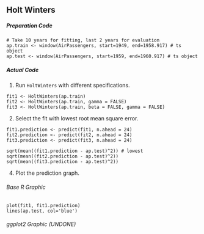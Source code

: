 ## Holt Winters
##### Preparation Code
```
# Take 10 years for fitting, last 2 years for evaluation
ap.train <- window(AirPassengers, start=1949, end=1958.917) # ts object
ap.test <- window(AirPassengers, start=1959, end=1960.917) # ts object
```
##### Actual Code
1. Run `HoltWinters` with different specifications.
```
fit1 <- HoltWinters(ap.train)
fit2 <- HoltWinters(ap.train, gamma = FALSE)
fit3 <- HoltWinters(ap.train, beta = FALSE, gamma = FALSE)
```
2. Select the fit with lowest root mean square error.
```
fit1.prediction <- predict(fit1, n.ahead = 24)
fit2.prediction <- predict(fit2, n.ahead = 24)
fit3.prediction <- predict(fit3, n.ahead = 24)

sqrt(mean((fit1.prediction - ap.test)^2)) # lowest
sqrt(mean((fit2.prediction - ap.test)^2))
sqrt(mean((fit3.prediction - ap.test)^2))
```
4. Plot the prediction graph.
###### Base R Graphic
```
plot(fit1, fit1.prediction)
lines(ap.test, col='blue')
```
###### ggplot2 Graphic (UNDONE)
```
```
